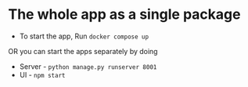 # The whole app as a single package

- To start the app, Run `docker compose up`

OR you can start the apps separately by doing

- Server - `python manage.py runserver 8001`
- UI - `npm start`


